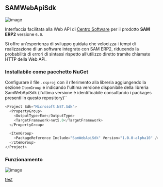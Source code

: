 ## SAMWebApiSdk
![image](https://user-images.githubusercontent.com/51919683/163560020-03da04e5-1a5a-4e46-8626-3a5900837a7f.png)

Interfaccia facilitata alla Web API di [Centro Software](https://www.centrosoftware.com/) per il prodotto **SAM ERP2** versione `6.0`.

Si offre un’esperienza di sviluppo guidata che velocizza i tempi di realizzazione di un software integrato con SAM ERP2, riducendo la probabilità di errori di sintassi rispetto all’utilizzo diretto tramite chiamate HTTP della Web API.

### Installabile come pacchetto NuGet

Configurare il file `.csproj` con il riferimento alla libreria aggiungendo la sezione `ItemGroup` e indicando l'ultima versione disponibile della libreria SamWebApiSdk (l'ultima versione è identificabile consultando i packages presenti in questo repository)``

```c#
<Project Sdk="Microsoft.NET.Sdk">
  <PropertyGroup>
    <OutputType>Exe</OutputType>
    <TargetFramework>net5.0</TargetFramework>
  </PropertyGroup>

  <ItemGroup>
    <PackageReference Include="SamWebApiSdk" Version="1.0.0-alpha10" />
  </ItemGroup>
</Project>
```

### Funzionamento

![image](https://csharpcorner-mindcrackerinc.netdna-ssl.com/article/tips-to-write-clean-c-sharp-code/Images/Latest1.gif)

[test](test.md)
